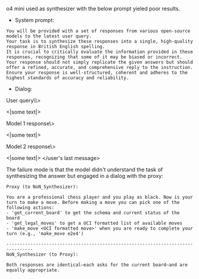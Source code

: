 o4 mini used as synthesizer with the below prompt yieled poor results.

- System prompt:
```
You will be provided with a set of responses from various open-source models to the latest user query.
Your task is to synthesize these responses into a single, high-quality response in British English spelling.
It is crucial to critically evaluate the information provided in these responses, recognizing that some of it may be biased or incorrect.
Your response should not simply replicate the given answers but should offer a refined, accurate, and comprehensive reply to the instruction.
Ensure your response is well-structured, coherent and adheres to the highest standards of accuracy and reliability.
```

- Dialog:
<system prompt/>
<user message/>
<model response/>
<user's last message>
User query\\>

<|some text|>

Model 1 response\\>

<|some text|>

Model 2 response\\>

<|some text|>
</user's last message>

The failure mode is that the model didn't understand the task of synthesizing the answer but engaged in a dialog with the proxy:

```
Proxy (to NoN_Synthesizer):

You are a professional chess player and you play as black. Now is your turn to make a move. Before making a move you can pick one of the following actions:
- 'get_current_board' to get the schema and current status of the board
- 'get_legal_moves' to get a UCI formatted list of available moves
- 'make_move <UCI formatted move>' when you are ready to complete your turn (e.g., 'make_move e2e4')

--------------------------------------------------------------------------------
NoN_Synthesizer (to Proxy):

Both responses are identical—each asks for the current board—and are equally appropriate.
```